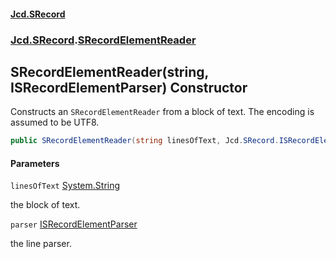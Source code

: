 #### [Jcd.SRecord](index.md 'index')
### [Jcd.SRecord](Jcd.SRecord.md 'Jcd.SRecord').[SRecordElementReader](Jcd.SRecord.SRecordElementReader.md 'Jcd.SRecord.SRecordElementReader')

## SRecordElementReader(string, ISRecordElementParser) Constructor

Constructs an `SRecordElementReader` from a block of text. The encoding is assumed to be UTF8.

```csharp
public SRecordElementReader(string linesOfText, Jcd.SRecord.ISRecordElementParser parser);
```
#### Parameters

<a name='Jcd.SRecord.SRecordElementReader.SRecordElementReader(string,Jcd.SRecord.ISRecordElementParser).linesOfText'></a>

`linesOfText` [System.String](https://docs.microsoft.com/en-us/dotnet/api/System.String 'System.String')

the block of text.

<a name='Jcd.SRecord.SRecordElementReader.SRecordElementReader(string,Jcd.SRecord.ISRecordElementParser).parser'></a>

`parser` [ISRecordElementParser](Jcd.SRecord.ISRecordElementParser.md 'Jcd.SRecord.ISRecordElementParser')

the line parser.